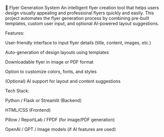 🎨 Flyer Generation System
An intelligent flyer creation tool that helps users design visually appealing and professional flyers quickly and easily. This project automates the flyer generation process by combining pre-built templates, custom user input, and optional AI-powered layout suggestions.

Features:

User-friendly interface to input flyer details (title, content, images, etc.)

Auto-generation of design layouts using templates

Downloadable flyer in image or PDF format

Option to customize colors, fonts, and styles

(Optional) AI support for layout and content suggestions

Tech Stack:

Python / Flask or Streamlit (Backend)

HTML/CSS (Frontend)

Pillow / ReportLab / FPDF (for image/PDF generation)

OpenAI / GPT / Image models (if AI features are used)
